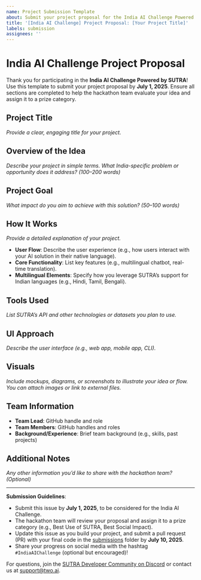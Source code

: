 ```yaml
---
name: Project Submission Template
about: Submit your project proposal for the India AI Challenge Powered by SUTRA
title: '[India AI Challenge] Project Proposal: [Your Project Title]'
labels: submission
assignees: ''
---
```


# India AI Challenge Project Proposal

Thank you for participating in the **India AI Challenge Powered by SUTRA**! Use this template to submit your project proposal by **July 1, 2025**. Ensure all sections are completed to help the hackathon team evaluate your idea and assign it to a prize category.

## Project Title
*Provide a clear, engaging title for your project.*

## Overview of the Idea
*Describe your project in simple terms. What India-specific problem or opportunity does it address? (100–200 words)*

## Project Goal
*What impact do you aim to achieve with this solution? (50–100 words)*

## How It Works
*Provide a detailed explanation of your project.*

- **User Flow**: Describe the user experience (e.g., how users interact with your AI solution in their native language).
- **Core Functionality**: List key features (e.g., multilingual chatbot, real-time translation).
- **Multilingual Elements**: Specify how you leverage SUTRA’s support for Indian languages (e.g., Hindi, Tamil, Bengali).

## Tools Used
*List SUTRA’s API and other technologies or datasets you plan to use.*

## UI Approach
*Describe the user interface (e.g., web app, mobile app, CLI).*

## Visuals
*Include mockups, diagrams, or screenshots to illustrate your idea or flow. You can attach images or link to external files.*

## Team Information
- **Team Lead**: GitHub handle and role
- **Team Members**: GitHub handles and roles
- **Background/Experience**: Brief team background (e.g., skills, past projects)

## Additional Notes
*Any other information you’d like to share with the hackathon team? (Optional)*

---

**Submission Guidelines**:
- Submit this issue by **July 1, 2025**, to be considered for the India AI Challenge.
- The hackathon team will review your proposal and assign it to a prize category (e.g., Best Use of SUTRA, Best Social Impact).
- Update this issue as you build your project, and submit a pull request (PR) with your final code in the [submissions](/submissions) folder by **July 10, 2025**.
- Share your progress on social media with the hashtag `#IndiaAIChallenge` (optional but encouraged)!

For questions, join the [SUTRA Developer Community on Discord](https://discord.gg/sutra-ai) or contact us at [support@two.ai](mailto:support@two.ai).
